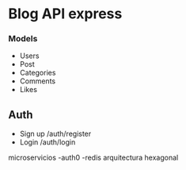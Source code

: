 # Blog API express

### Models 

- Users
- Post 
- Categories
- Comments
- Likes 


## Auth 
- Sign up /auth/register
- Login /auth/login

microservicios
  -auth0
  -redis
arquitectura hexagonal